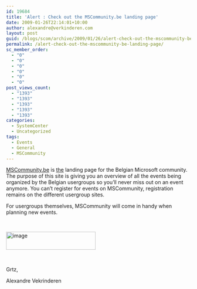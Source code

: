 ```yaml
---
id: 19684
title: 'Alert : Check out the MSCommunity.be landing page'
date: 2009-01-26T22:14:01+10:00
author: alexandre@verkinderen.com
layout: post
guid: /blogs/scom/archive/2009/01/26/alert-check-out-the-mscommunity-be-landing-page.aspx
permalink: /alert-check-out-the-mscommunity-be-landing-page/
sc_member_order:
  - "0"
  - "0"
  - "0"
  - "0"
  - "0"
  - "0"
post_views_count:
  - "1393"
  - "1393"
  - "1393"
  - "1393"
  - "1393"
categories:
  - SystemCenter
  - Uncategorized
tags:
  - Events
  - General
  - MSCommunity
---
```

<a href="http://www.mscommunity.be/" target="_blank">MSCommunity.be</a> is <u>the</u> landing page for the Belgian Microsoft community. The purpose of this site is giving you an overview of all the events being organized by the Belgian usergroups so you&#8217;ll never miss out on an event anymore. You can&#8217;t register for events on MSCommunity, registration remains on the different usergroup sites.

For usergroups themselves, MSCommunity will come in handy when planning new events.

&#160;

<a href="http://www.mscommunity.be" target="_blank"><img style="border-top-width: 0px;border-left-width: 0px;border-bottom-width: 0px;border-right-width: 0px" height="49" alt="image" src="http://scug.be/scom/files/2012/06/image_2125F46C.png" width="244" border="0" /></a>

&#160;

Grtz,

Alexandre Vekrinderen